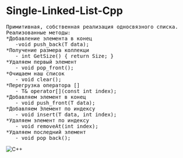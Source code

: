 # Single-Linked-List-Cpp
<pre>
Примитивная, собственная реализация односвязного списка.
Реализованные методы:
*Добавление элемента в конец
   -void push_back(T data);
*Получение размера коллекци
   - int GetSize() { return Size; }
*Удаляем первый элемент
   - void pop_front();
*Очищаем наш список
   - void clear();
*Перегрузка оператора []
   - T& operator[](const int index);
*Добавляем элемент в конец
   - void push_front(T data);
*Добавляем Элемент по индексу
   - void insert(T data, int index);
*Удаляем элемент по индексу
   - void removeAt(int index);
*Удаляем последний элемент
   - void pop_back();
</pre>
![C++](https://img.shields.io/badge/c++-%2300599C.svg?style=for-the-badge&logo=c%2B%2B&logoColor=white)

